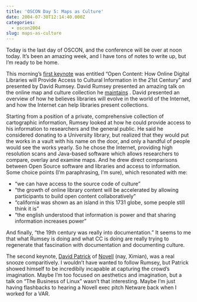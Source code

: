 ```yaml
---
title: 'OSCON Day 5: Maps as Culture'
date: 2004-07-30T12:14:40.000Z
categories:
  - oscon2004
slug: maps-as-culture
---
```

Today is the last day of OSCON, and the conference will be over at noon today. It’s been an amazing week, and I have tons of notes to write up, but I’m ready to be home.

This morning’s [first keynote][1]  was entitled “Open Content: How Online Digital Libraries will Provide Access to Cultural Information in the 21st Century” and presented by David Rumsey. David Rumsey presented an amazing talk on the online map and culture collection he [maintains][2] . David presented an overview of how he believes libraries will evolve in the world of the Internet, and how the Internet can help libraries present collections.

Starting from a position of a private, comprehensive collection of cartographic information, Rumsey looked at how he could provide access to his information to researchers and the general public. He said he considered donating to a University library, but realized that they would put the works in a vault with his name on the door, and only a handful of people would see the works yearly. So he chose the Internet, providing high resolution scans and Java-based software which allows researchers to compare, overlay and examine maps. And he drew direct comparisons between Open Source software and libraries and access to information. Some choice points (I’m paraphrasing, I’m sure), which resonated with me:

<ul class="simple">
  <li>
    “we can have access to the source code of culture”
  </li>
  <li>
    “the growth of online library content will be accelerated by allowing participants to build open content collaboratively”
  </li>
  <li>
    “california was shown as an island in this 1731 globe, some people still think it is”
  </li>
  <li>
    “the english understood that information is power and that sharing information increases power”
  </li>
</ul>

And finally, “the 19th century was really into documentation.” It seems to me that what Rumsey is doing and what CC is doing are really trying to regenerate that fascination with documentation and documenting culture.

The second keynote, [David Patrick][3]  of [Novell][4]  (nay, Ximian), was a real snooze comparitively. I wouldn’t have wanted to follow Rumsey, but Patrick showed himself to be incredibily incapable at capturing the crowd’s imagination. Maybe I’m too focused on aesthetics and imagination, but a talk on “The Business of Linux” wasn’t that interesting. Maybe I’m just having flashbacks to hearing a Novell exec pitch Netware back when I worked for a VAR.



 [1]: http://conferences.oreillynet.com/cs/os2004/view/e_sess/5758
 [2]: http://davidrumsey.com
 [3]: http://conferences.oreillynet.com/cs/os2004/view/e_sess/5525
 [4]: http://novell.com
